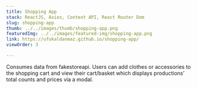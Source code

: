 ```yaml
---
title: Shopping App
stack: ReactJS, Axios, Context API, React Router Dom
slug: shopping-app
thumb: ../../images/thumb/shopping-app.png
featuredImg: ../../images/featured-img/shopping-app.png
link: https://ufukaldanmaz.github.io/shopping-app/
viewOrder: 3

---
```

Consumes data from fakestoreapi. Users can add clothes or accessories to the shopping cart and view their cart/basket which displays productions’ total counts and prices via a modal.
